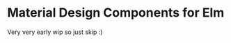 Material Design Components for Elm
==================================

Very very early wip so just skip :)
